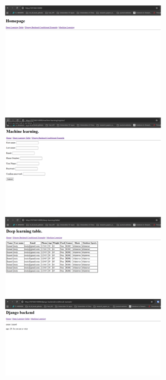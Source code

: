 ![Logo](https://github.com/Ismael-Haque/Exam-Django/blob/main/assets/home.png)
![Logo](https://github.com/Ismael-Haque/Exam-Django/blob/main/assets/machine_learning_form.png)
![Logo](https://github.com/Ismael-Haque/Exam-Django/blob/main/assets/django_learning_table.png)
![Logo](https://github.com/Ismael-Haque/Exam-Django/blob/main/assets/django_backend_conditional.png)
